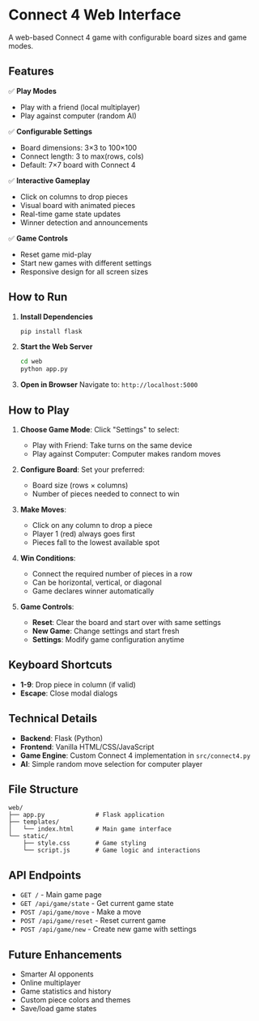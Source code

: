 # Connect 4 Web Interface

A web-based Connect 4 game with configurable board sizes and game modes.

## Features

✅ **Play Modes**
- Play with a friend (local multiplayer)
- Play against computer (random AI)

✅ **Configurable Settings**
- Board dimensions: 3×3 to 100×100
- Connect length: 3 to max(rows, cols)
- Default: 7×7 board with Connect 4

✅ **Interactive Gameplay**
- Click on columns to drop pieces
- Visual board with animated pieces
- Real-time game state updates
- Winner detection and announcements

✅ **Game Controls**
- Reset game mid-play
- Start new games with different settings
- Responsive design for all screen sizes

## How to Run

1. **Install Dependencies**
   ```bash
   pip install flask
   ```

2. **Start the Web Server**
   ```bash
   cd web
   python app.py
   ```

3. **Open in Browser**
   Navigate to: `http://localhost:5000`

## How to Play

1. **Choose Game Mode**: Click "Settings" to select:
   - Play with Friend: Take turns on the same device
   - Play against Computer: Computer makes random moves

2. **Configure Board**: Set your preferred:
   - Board size (rows × columns)
   - Number of pieces needed to connect to win

3. **Make Moves**: 
   - Click on any column to drop a piece
   - Player 1 (red) always goes first
   - Pieces fall to the lowest available spot

4. **Win Conditions**:
   - Connect the required number of pieces in a row
   - Can be horizontal, vertical, or diagonal
   - Game declares winner automatically

5. **Game Controls**:
   - **Reset**: Clear the board and start over with same settings
   - **New Game**: Change settings and start fresh
   - **Settings**: Modify game configuration anytime

## Keyboard Shortcuts

- **1-9**: Drop piece in column (if valid)
- **Escape**: Close modal dialogs

## Technical Details

- **Backend**: Flask (Python)
- **Frontend**: Vanilla HTML/CSS/JavaScript
- **Game Engine**: Custom Connect 4 implementation in `src/connect4.py`
- **AI**: Simple random move selection for computer player

## File Structure

```
web/
├── app.py              # Flask application
├── templates/
│   └── index.html      # Main game interface
└── static/
    ├── style.css       # Game styling
    └── script.js       # Game logic and interactions
```

## API Endpoints

- `GET /` - Main game page
- `GET /api/game/state` - Get current game state
- `POST /api/game/move` - Make a move
- `POST /api/game/reset` - Reset current game
- `POST /api/game/new` - Create new game with settings

## Future Enhancements

- Smarter AI opponents
- Online multiplayer
- Game statistics and history
- Custom piece colors and themes
- Save/load game states